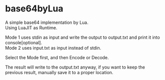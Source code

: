 # base64byLua
A simple base64 implementation by Lua.  
Using LuaJIT as Runtime.  
  
Mode 1 uses stdin as input and write the output to output.txt and print it into console[optional].  
Mode 2 uses input.txt as input instead of stdin.  
  
Select the Mode first, and then Encode or Decode.  
  
The result will write to the output.txt anyway, if you want to keep the previous result, manually save it to a proper location.

